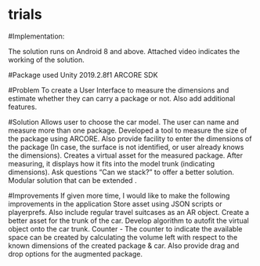 # trials
#Implementation:

  The solution runs on Android 8 and above. Attached video indicates the working of the solution.
  
#Package used
  Unity 2019.2.8f1
  ARCORE SDK
  
#Problem
  To create a User Interface to measure the dimensions and estimate whether they can carry a package or not. Also add additional features.
  
#Solution
  Allows user to choose the car model.
  The user can name and measure more than one package.
  Developed a tool to measure the size of the package using ARCORE.
  Also provide facility to enter the dimensions of the package (In case, the surface is not identified, or user already knows the dimensions).
  Creates a virtual asset for the measured package.
  After measuring, it displays how it fits into the model trunk (indicating dimensions).
  Ask questions “Can we stack?” to offer a better solution.
  Modular solution that can be extended .
  
#Improvements
  If given more time, I would like to make the following improvements in the application
  Store asset using JSON scripts or playerprefs. Also include regular travel suitcases as an AR object.
  Create a better asset for the trunk of the car.
  Develop algorithm to autofit the virtual object onto the car trunk.
  Counter - The counter to indicate the available space can be created by calculating the volume left with respect to the known dimensions of the created package & car.
  Also provide drag and drop options for the augmented package.
